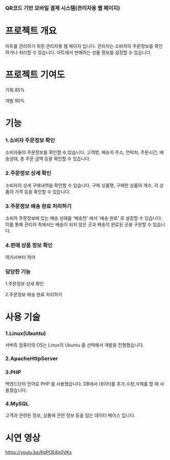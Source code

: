### QR코드 기반 모바일 결제 시스템(관리자용 웹 페이지)

# **프로젝트 개요**

마트를 관리하기 위한 관리자용 웹 페이지 입니다. 관리자는 소비자의 주문정보를 확인하거나 처리할 수 있습니다. 
마트에서 판매하는 상품 정보를 설정할 수 있습니다.

# **프로젝트 기여도**

기획 85%

개발 90%

# **기능**

### 1.소비자 주문정보 확인
소비자들의 주문정보를 확인할 수 있습니다. 고객명, 배송지 주소, 연락처, 주문시간, 배송상태, 총 주문 금액 등을 확인할 수 있습니다.

### 2.주문정보 상세 확인
소비자의 상세 구매내역을 확인할 수 있습니다. 구매 상품명, 구매한 상품의 개수, 각 상품의 가격 등을 확인할 수 있습니다. 

### 3.주문정보 배송 완료 처리하기
소비자 주문정보에 있는 배송 상태를 '배송전' 에서 '배송 완료' 로 설정할 수 있습니다. 이를 통해 관리자 측에서는 배송이 되지 않은 곳과 배송이 완료된 곳을 구분할 수 있습니다.

### 4.판매 상품 정보 확인
여기서부터 적어


### **담당한 기능**

1.주문정보 상세 확인

2.주문정보 배송 완료 처리하기

# **사용 기술**

### 1.Linux(Ubuntu)
서버측 컴퓨터의 OS는 Linux의 Ubuntu 를 선택해서 개발을 진행했습니다.

### 2.ApacheHttpServer

### 3.PHP
백엔드단의 언어로 PHP 를 사용했습니다. DB에서 데이터를 추가,수정,삭제를 할 때 사용했습니다.

### 4.MySQL
고객과 관련된 정보, 상품에 관한 정보 등을 담는 데이터 베이스 입니다.

# **시연 영상**
https://youtu.be/KgPOE8p0VKs

